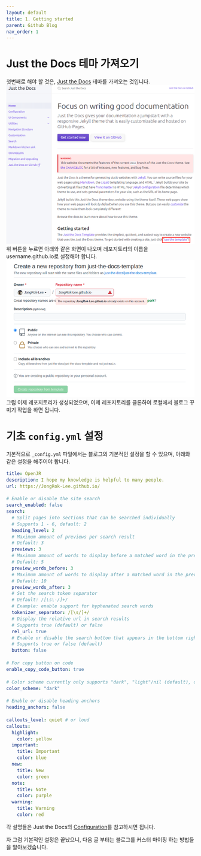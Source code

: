 ```yaml
---
layout: default
title: 1. Getting started
parent: Github Blog
nav_order: 1
---
```


# Just the Docs 테마 가져오기
첫번째로 해야 할 것은, [Just the Docs](https://pmarsceill.github.io/just-the-docs/) 테마를 가져오는 것입니다. 
![Just the Docs](/assets/images/github_blog/01-getting-started/start_icon.png)
위 버튼을 누르면 아래와 같은 화면이 나오며 레포지토리의 이름을 username.github.io로 설정해야 합니다. 
![Just the Docs](/assets/images/github_blog/01-getting-started/repository_name.png)
그럼 이제 레포지토리가 생성되었으며, 이제 레포지토리를 클론하여 로컬에서 블로그 꾸미기 작업을 하면 됩니다.
# 기초 `config.yml` 설정
기본적으로 `_config.yml` 파일에서는 블로그의 기본적인 설정을 할 수 있으며, 아래와 같은 설정을 해주어야 합니다.

```yml
title: OpenJR
description: I hope my knowledge is helpful to many people.
url: https://JongRok-Lee.github.io/

# Enable or disable the site search
search_enabled: false
search:
  # Split pages into sections that can be searched individually
  # Supports 1 - 6, default: 2
  heading_level: 2
  # Maximum amount of previews per search result
  # Default: 3
  previews: 3
  # Maximum amount of words to display before a matched word in the preview
  # Default: 5
  preview_words_before: 3
  # Maximum amount of words to display after a matched word in the preview
  # Default: 10
  preview_words_after: 3
  # Set the search token separator
  # Default: /[\s\-/]+/
  # Example: enable support for hyphenated search words
  tokenizer_separator: /[\s/]+/
  # Display the relative url in search results
  # Supports true (default) or false
  rel_url: true
  # Enable or disable the search button that appears in the bottom right corner of every page
  # Supports true or false (default)
  button: false

# For copy button on code
enable_copy_code_button: true

# Color scheme currently only supports "dark", "light"/nil (default), or a custom scheme that you define
color_scheme: "dark"

# Enable or disable heading anchors
heading_anchors: false

callouts_level: quiet # or loud
callouts:
  highlight:
    color: yellow
  important:
    title: Important
    color: blue
  new:
    title: New
    color: green
  note:
    title: Note
    color: purple
  warning:
    title: Warning
    color: red
```
각 설명들은 Just the Docs의 [Configuration](https://just-the-docs.github.io/just-the-docs/docs/configuration/)를 참고하시면 됩니다.

자 그럼 기본적인 설정은 끝났으니, 다음 글 부터는 블로그를 커스터 마이징 하는 방법들을 알아보겠습니다.